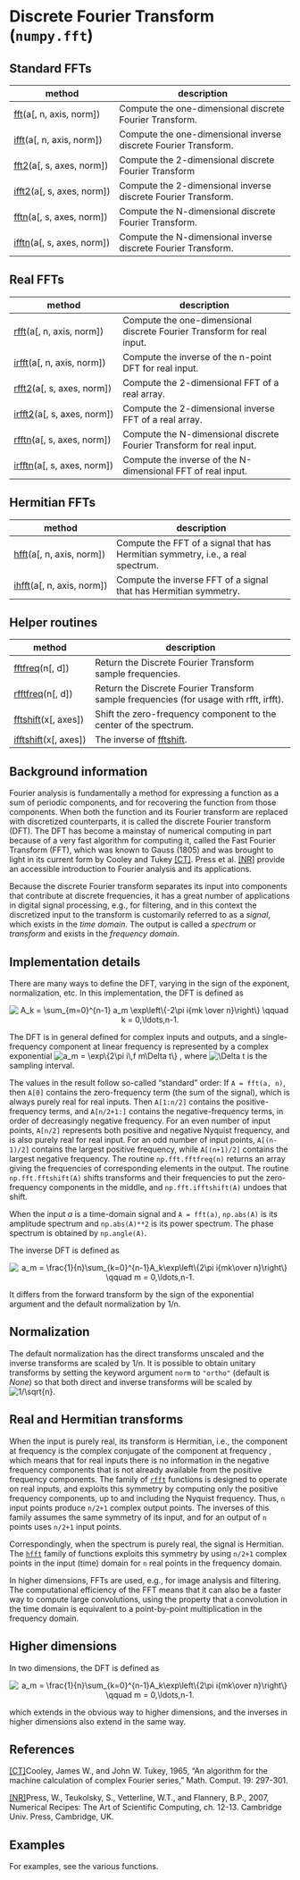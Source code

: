 # Discrete Fourier Transform (``numpy.fft``)

## Standard FFTs

method | description
---|---
[fft](generated/numpy.fft.fft.html#numpy.fft.fft)(a[, n, axis, norm]) | Compute the one-dimensional discrete Fourier Transform.
[ifft](generated/numpy.fft.ifft.html#numpy.fft.ifft)(a[, n, axis, norm]) | Compute the one-dimensional inverse discrete Fourier Transform.
[fft2](generated/numpy.fft.fft2.html#numpy.fft.fft2)(a[, s, axes, norm]) | Compute the 2-dimensional discrete Fourier Transform
[ifft2](generated/numpy.fft.ifft2.html#numpy.fft.ifft2)(a[, s, axes, norm]) | Compute the 2-dimensional inverse discrete Fourier Transform.
[fftn](generated/numpy.fft.fftn.html#numpy.fft.fftn)(a[, s, axes, norm]) | Compute the N-dimensional discrete Fourier Transform.
[ifftn](generated/numpy.fft.ifftn.html#numpy.fft.ifftn)(a[, s, axes, norm]) | Compute the N-dimensional inverse discrete Fourier Transform.

## Real FFTs

method | description
---|---
[rfft](generated/numpy.fft.rfft.html#numpy.fft.rfft)(a[, n, axis, norm]) | Compute the one-dimensional discrete Fourier Transform for real input.
[irfft](generated/numpy.fft.irfft.html#numpy.fft.irfft)(a[, n, axis, norm]) | Compute the inverse of the n-point DFT for real input.
[rfft2](generated/numpy.fft.rfft2.html#numpy.fft.rfft2)(a[, s, axes, norm]) | Compute the 2-dimensional FFT of a real array.
[irfft2](generated/numpy.fft.irfft2.html#numpy.fft.irfft2)(a[, s, axes, norm]) | Compute the 2-dimensional inverse FFT of a real array.
[rfftn](generated/numpy.fft.rfftn.html#numpy.fft.rfftn)(a[, s, axes, norm]) | Compute the N-dimensional discrete Fourier Transform for real input.
[irfftn](generated/numpy.fft.irfftn.html#numpy.fft.irfftn)(a[, s, axes, norm]) | Compute the inverse of the N-dimensional FFT of real input.

## Hermitian FFTs

method | description
---|---
[hfft](generated/numpy.fft.hfft.html#numpy.fft.hfft)(a[, n, axis, norm]) | Compute the FFT of a signal that has Hermitian symmetry, i.e., a real spectrum.
[ihfft](generated/numpy.fft.ihfft.html#numpy.fft.ihfft)(a[, n, axis, norm]) | Compute the inverse FFT of a signal that has Hermitian symmetry.

## Helper routines

method | description
---|---
[fftfreq](generated/numpy.fft.fftfreq.html#numpy.fft.fftfreq)(n[, d]) | Return the Discrete Fourier Transform sample frequencies.
[rfftfreq](generated/numpy.fft.rfftfreq.html#numpy.fft.rfftfreq)(n[, d]) | Return the Discrete Fourier Transform sample frequencies (for usage with rfft, irfft).
[fftshift](generated/numpy.fft.fftshift.html#numpy.fft.fftshift)(x[, axes]) | Shift the zero-frequency component to the center of the spectrum.
[ifftshift](generated/numpy.fft.ifftshift.html#numpy.fft.ifftshift)(x[, axes]) | The inverse of [fftshift](generated/numpy.fft.fftshift.html#numpy.fft.fftshift).

## Background information

Fourier analysis is fundamentally a method for expressing a function as a
sum of periodic components, and for recovering the function from those
components.  When both the function and its Fourier transform are
replaced with discretized counterparts, it is called the discrete Fourier
transform (DFT).  The DFT has become a mainstay of numerical computing in
part because of a very fast algorithm for computing it, called the Fast
Fourier Transform (FFT), which was known to Gauss (1805) and was brought
to light in its current form by Cooley and Tukey [[CT]](#rfb1dc64dd6a5-ct).  Press et al. [[NR]](#rfb1dc64dd6a5-nr)
provide an accessible introduction to Fourier analysis and its
applications.

Because the discrete Fourier transform separates its input into
components that contribute at discrete frequencies, it has a great number
of applications in digital signal processing, e.g., for filtering, and in
this context the discretized input to the transform is customarily
referred to as a *signal*, which exists in the *time domain*.  The output
is called a *spectrum* or *transform* and exists in the *frequency domain*.

## Implementation details

There are many ways to define the DFT, varying in the sign of the
exponent, normalization, etc.  In this implementation, the DFT is defined
as

<center>
<img src="/static/images/math/c3e12e4fbd5334e071b7dfdd4d059fc3584b81e8.svg" alt="A_k =  \sum_{m=0}^{n-1} a_m \exp\left\{-2\pi i{mk \over n}\right\}
\qquad k = 0,\ldots,n-1.">
</center>

The DFT is in general defined for complex inputs and outputs, and a
single-frequency component at linear frequency  is
represented by a complex exponential <img class="math" src="/static/images/math/9127ee37034ef9c70d96a488f67e0c82f9e92ff8.svg" alt="a_m = \exp\{2\pi i\,f m\Delta t\}">
, where <img class="math" src="/static/images/math/ec002955bdf95ee9869878fbad4f80fc98539359.svg" alt="\Delta t">
is the sampling interval.

The values in the result follow so-called “standard” order: If ``A =
fft(a, n)``, then ``A[0]`` contains the zero-frequency term (the sum of
the signal), which is always purely real for real inputs. Then ``A[1:n/2]``
contains the positive-frequency terms, and ``A[n/2+1:]`` contains the
negative-frequency terms, in order of decreasingly negative frequency.
For an even number of input points, ``A[n/2]`` represents both positive and
negative Nyquist frequency, and is also purely real for real input.  For
an odd number of input points, ``A[(n-1)/2]`` contains the largest positive
frequency, while ``A[(n+1)/2]`` contains the largest negative frequency.
The routine ``np.fft.fftfreq(n)`` returns an array giving the frequencies
of corresponding elements in the output.  The routine
``np.fft.fftshift(A)`` shifts transforms and their frequencies to put the
zero-frequency components in the middle, and ``np.fft.ifftshift(A)`` undoes
that shift.

When the input *a* is a time-domain signal and ``A = fft(a)``, ``np.abs(A)``
is its amplitude spectrum and ``np.abs(A)**2`` is its power spectrum.
The phase spectrum is obtained by ``np.angle(A)``.

The inverse DFT is defined as

<center>
<img src="/static/images/math/25d7a89b77473363cb4da8b11ca853073f63729f.svg" alt="a_m = \frac{1}{n}\sum_{k=0}^{n-1}A_k\exp\left\{2\pi i{mk\over n}\right\}
\qquad m = 0,\ldots,n-1.">
</center>

It differs from the forward transform by the sign of the exponential
argument and the default normalization by 1/n.

## Normalization

The default normalization has the direct transforms unscaled and the inverse
transforms are scaled by 1/n. It is possible to obtain unitary
transforms by setting the keyword argument ``norm`` to ``"ortho"`` (default is
*None*) so that both direct and inverse transforms will be scaled by <img class="math" src="/static/images/math/f780dc84ea49c387f9417b50f0619e404d91c28a.svg" alt="1/\sqrt{n}">.

## Real and Hermitian transforms

When the input is purely real, its transform is Hermitian, i.e., the
component at frequency  is the complex conjugate of the
component at frequency , which means that for real
inputs there is no information in the negative frequency components that
is not already available from the positive frequency components.
The family of [``rfft``](generated/numpy.fft.rfft.html#numpy.fft.rfft) functions is
designed to operate on real inputs, and exploits this symmetry by
computing only the positive frequency components, up to and including the
Nyquist frequency.  Thus, ``n`` input points produce ``n/2+1`` complex
output points.  The inverses of this family assumes the same symmetry of
its input, and for an output of ``n`` points uses ``n/2+1`` input points.

Correspondingly, when the spectrum is purely real, the signal is
Hermitian.  The [``hfft``](generated/numpy.fft.hfft.html#numpy.fft.hfft) family of functions exploits this symmetry by
using ``n/2+1`` complex points in the input (time) domain for ``n`` real
points in the frequency domain.

In higher dimensions, FFTs are used, e.g., for image analysis and
filtering.  The computational efficiency of the FFT means that it can
also be a faster way to compute large convolutions, using the property
that a convolution in the time domain is equivalent to a point-by-point
multiplication in the frequency domain.

## Higher dimensions

In two dimensions, the DFT is defined as

<center>
<img src="/static/images/math/abfed18222e3312d95d1597d08c38d85847a8ad5.svg" alt="a_m = \frac{1}{n}\sum_{k=0}^{n-1}A_k\exp\left\{2\pi i{mk\over n}\right\}
\qquad m = 0,\ldots,n-1.">
</center>

which extends in the obvious way to higher dimensions, and the inverses
in higher dimensions also extend in the same way.

## References

[[CT]](#id1)Cooley, James W., and John W. Tukey, 1965, “An algorithm for the machine calculation of complex Fourier series,” Math. Comput. 19: 297-301.

[[NR]](#id2)Press, W., Teukolsky, S., Vetterline, W.T., and Flannery, B.P., 2007, Numerical Recipes: The Art of Scientific Computing, ch. 12-13. Cambridge Univ. Press, Cambridge, UK.

## Examples

For examples, see the various functions.